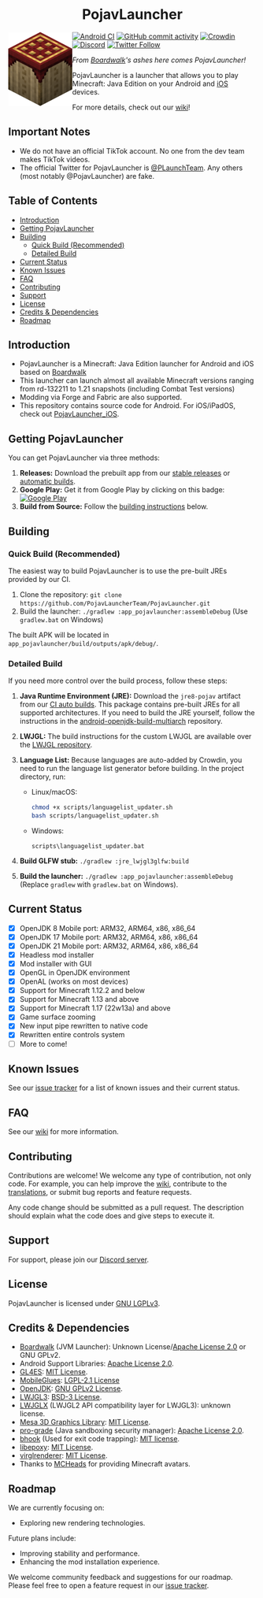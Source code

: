 <h1 align="center">PojavLauncher</h1>

<img src="https://github.com/PojavLauncherTeam/PojavLauncher/blob/v3_openjdk/app_pojavlauncher/src/main/assets/pojavlauncher.png" align="left" width="130" height="150" alt="PojavLauncher logo">

[![Android CI](https://github.com/PojavLauncherTeam/PojavLauncher/workflows/Android%20CI/badge.svg)](https://github.com/PojavLauncherTeam/PojavLauncher/actions)
[![GitHub commit activity](https://img.shields.io/github/commit-activity/m/PojavLauncherTeam/PojavLauncher)](https://github.com/PojavLauncherTeam/PojavLauncher/actions)
[![Crowdin](https://badges.crowdin.net/pojavlauncher/localized.svg)](https://crowdin.com/project/pojavlauncher)
[![Discord](https://img.shields.io/discord/724163890803638273.svg?label=&logo=discord&logoColor=ffffff&color=7389D8&labelColor=6A7EC2)](https://discord.com/invite/aenk3EUvER)
[![Twitter Follow](https://img.shields.io/twitter/follow/plaunchteam?color=blue&style=flat-square)](https://twitter.com/PLaunchTeam)

*From [Boardwalk](https://github.com/zhuowei/Boardwalk)'s ashes here comes PojavLauncher!*

PojavLauncher is a launcher that allows you to play Minecraft: Java Edition on your Android and [iOS](https://github.com/PojavLauncherTeam/PojavLauncher_iOS) devices.

For more details, check out our [wiki](https://pojavlauncher.app/)!

## Important Notes

* We do not have an official TikTok account. No one from the dev team makes TikTok videos.
* The official Twitter for PojavLauncher is [@PLaunchTeam](https://twitter.com/PLaunchTeam). Any others (most notably @PojavLauncher) are fake.

## Table of Contents

* [Introduction](#introduction)
* [Getting PojavLauncher](#getting-pojavlauncher)
* [Building](#building)
    * [Quick Build (Recommended)](#quick-build-recommended)
    * [Detailed Build](#detailed-build)
* [Current Status](#current-status)
* [Known Issues](#known-issues)
* [FAQ](#faq)
* [Contributing](#contributing)
* [Support](#support)
* [License](#license)
* [Credits & Dependencies](#credits--dependencies)
* [Roadmap](#roadmap)

## Introduction

* PojavLauncher is a Minecraft: Java Edition launcher for Android and iOS based on [Boardwalk](https://github.com/zhuowei/Boardwalk)
* This launcher can launch almost all available Minecraft versions ranging from rd-132211 to 1.21 snapshots (including Combat Test versions)
* Modding via Forge and Fabric are also supported.
* This repository contains source code for Android. For iOS/iPadOS, check out [PojavLauncher_iOS](https://github.com/PojavLauncherTeam/PojavLauncher_iOS).

## Getting PojavLauncher

You can get PojavLauncher via three methods:

1. **Releases:** Download the prebuilt app from our [stable releases](https://github.com/PojavLauncherTeam/PojavLauncher/releases) or [automatic builds](https://github.com/PojavLauncherTeam/PojavLauncher/actions).
2. **Google Play:** Get it from Google Play by clicking on this badge: [![Google Play](https://play.google.com/intl/en_us/badges/static/images/badges/en_badge_web_generic.png)](https://play.google.com/store/apps/details?id=net.kdt.pojavlaunch)
3. **Build from Source:** Follow the [building instructions](#building) below.

## Building

### Quick Build (Recommended)

The easiest way to build PojavLauncher is to use the pre-built JREs provided by our CI.

1. Clone the repository: `git clone https://github.com/PojavLauncherTeam/PojavLauncher.git`
2. Build the launcher: `./gradlew :app_pojavlauncher:assembleDebug` (Use `gradlew.bat` on Windows)

The built APK will be located in `app_pojavlauncher/build/outputs/apk/debug/`.

### Detailed Build

If you need more control over the build process, follow these steps:

1. **Java Runtime Environment (JRE):** Download the `jre8-pojav` artifact from our [CI auto builds](https://github.com/PojavLauncherTeam/android-openjdk-build-multiarch/actions).  This package contains pre-built JREs for all supported architectures.  If you need to build the JRE yourself, follow the instructions in the [android-openjdk-build-multiarch](https://github.com/PojavLauncherTeam/android-openjdk-build-multiarch) repository.

2. **LWJGL:** The build instructions for the custom LWJGL are available over the [LWJGL repository](https://github.com/PojavLauncherTeam/lwjgl3).

3. **Language List:** Because languages are auto-added by Crowdin, you need to run the language list generator before building. In the project directory, run:
   * Linux/macOS:
     ```bash
     chmod +x scripts/languagelist_updater.sh
     bash scripts/languagelist_updater.sh
     ```
   * Windows:
     ```batch
     scripts\languagelist_updater.bat
     ```

4. **Build GLFW stub:** `./gradlew :jre_lwjgl3glfw:build`

5. **Build the launcher:** `./gradlew :app_pojavlauncher:assembleDebug` (Replace `gradlew` with `gradlew.bat` on Windows).

## Current Status

* [x] OpenJDK 8 Mobile port: ARM32, ARM64, x86, x86_64
* [x] OpenJDK 17 Mobile port: ARM32, ARM64, x86, x86_64
* [x] OpenJDK 21 Mobile port: ARM32, ARM64, x86, x86_64
* [x] Headless mod installer
* [x] Mod installer with GUI
* [x] OpenGL in OpenJDK environment
* [x] OpenAL (works on most devices)
* [x] Support for Minecraft 1.12.2 and below
* [x] Support for Minecraft 1.13 and above
* [x] Support for Minecraft 1.17 (22w13a) and above
* [x] Game surface zooming
* [x] New input pipe rewritten to native code
* [x] Rewritten entire controls system
* [ ] More to come!

## Known Issues

See our [issue tracker](https://github.com/PojavLauncherTeam/PojavLauncher/issues) for a list of known issues and their current status.

## FAQ

See our [wiki](https://pojavlauncherteam.github.io/) for more information.

## Contributing

Contributions are welcome! We welcome any type of contribution, not only code. For example, you can help improve the [wiki](https://pojavlauncherteam.github.io/), contribute to the [translations](https://crowdin.com/project/pojavlauncher), or submit bug reports and feature requests.

Any code change should be submitted as a pull request. The description should explain what the code does and give steps to execute it.

## Support

For support, please join our [Discord server](https://discord.com/invite/aenk3EUvER).

## License

PojavLauncher is licensed under [GNU LGPLv3](https://github.com/PojavLauncherTeam/PojavLauncher/blob/v3_openjdk/LICENSE).

## Credits & Dependencies

* [Boardwalk](https://github.com/zhuowei/Boardwalk) (JVM Launcher): Unknown License/[Apache License 2.0](https://github.com/zhuowei/Boardwalk/blob/master/LICENSE) or GNU GPLv2.
* Android Support Libraries: [Apache License 2.0](https://android.googlesource.com/platform/prebuilts/maven_repo/android/+/master/NOTICE.txt).
* [GL4ES](https://github.com/PojavLauncherTeam/gl4es): [MIT License](https://github.com/ptitSeb/gl4es/blob/master/LICENSE).
* [MobileGlues](https://github.com/MobileGL-Dev/MobileGlues): [LGPL-2.1 License](https://github.com/MobileGL-Dev/MobileGlues/blob/dev-es/LICENSE)
* [OpenJDK](https://github.com/PojavLauncherTeam/openjdk-multiarch-jdk8u): [GNU GPLv2 License](https://openjdk.java.net/legal/gplv2+ce.html).
* [LWJGL3](https://github.com/PojavLauncherTeam/lwjgl3): [BSD-3 License](https://github.com/LWJGL/lwjgl3/blob/master/LICENSE.md).
* [LWJGLX](https://github.com/PojavLauncherTeam/lwjglx) (LWJGL2 API compatibility layer for LWJGL3): unknown license.
* [Mesa 3D Graphics Library](https://gitlab.freedesktop.org/mesa/mesa): [MIT License](https://docs.mesa3d.org/license.html).
* [pro-grade](https://github.com/pro-grade/pro-grade) (Java sandboxing security manager): [Apache License 2.0](https://github.com/pro-grade/pro-grade/blob/master/LICENSE.txt).
* [bhook](https://github.com/bytedance/bhook) (Used for exit code trapping): [MIT license](https://github.com/bytedance/bhook/blob/main/LICENSE).
* [libepoxy](https://github.com/anholt/libepoxy): [MIT License](https://github.com/anholt/libepoxy/blob/master/COPYING).
* [virglrenderer](https://github.com/PojavLauncherTeam/virglrenderer): [MIT License](https://gitlab.freedesktop.org/virgl/virglrenderer/-/blob/master/COPYING).
* Thanks to [MCHeads](https://mc-heads.net) for providing Minecraft avatars.

## Roadmap

We are currently focusing on:

* Exploring new rendering technologies.

Future plans include:

* Improving stability and performance.
* Enhancing the mod installation experience.

We welcome community feedback and suggestions for our roadmap.  Please feel free to open a feature request in our [issue tracker](https://github.com/PojavLauncherTeam/PojavLauncher/issues).
